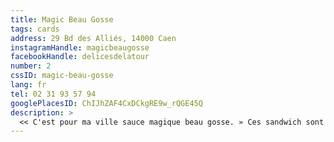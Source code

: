 ```yaml
---
title: Magic Beau Gosse
tags: cards
address: 29 Bd des Alliés, 14000 Caen
instagramHandle: magicbeaugosse
facebookHandle: delicesdelatour
number: 2
cssID: magic-beau-gosse
lang: fr
tel: 02 31 93 57 94
googlePlacesID: ChIJhZAF4CxDCkgRE9w_rQGE45Q
description: >
  << C'est pour ma ville sauce magique beau gosse. » Ces sandwich sont devenus incontournables depuis la mise en avant par Orelsan.
---
```

